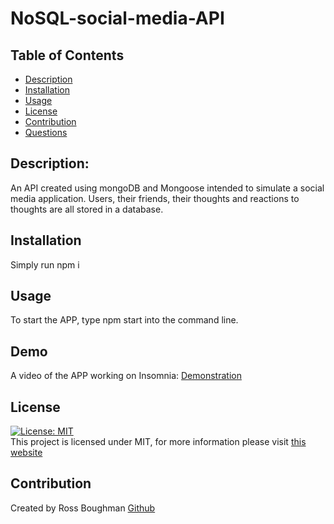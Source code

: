 # NoSQL-social-media-API

## Table of Contents

- [Description](#description)
- [Installation](#installation)
- [Usage](#usage)
- [License](#license)
- [Contribution](#contribution)
- [Questions](#questions)

## Description:

An API created using mongoDB and Mongoose intended to simulate a social media application. Users, their friends, their thoughts and reactions to thoughts are all stored in a database.

## Installation

Simply run npm i

## Usage

To start the APP, type npm start into the command line.

## Demo

A video of the APP working on Insomnia: [Demonstration](https://drive.google.com/file/d/17NXNxrz5nN7li4elw2TwOC7yy8r0HNyL/view)

## License

[![License: MIT](https://img.shields.io/badge/License-MIT-yellow.svg)](https://opensource.org/licenses/MIT) <br>
This project is licensed under MIT, for more information please visit [this website](https://opensource.org/licenses/MIT)

## Contribution

Created by Ross Boughman
[Github](https://github.com/Ross-Boughman)